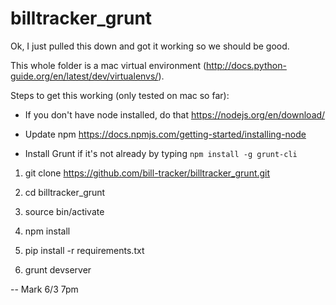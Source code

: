 # billtracker_grunt

Ok, I just pulled this down and got it working so we should be good.

This whole folder is a mac virtual environment (http://docs.python-guide.org/en/latest/dev/virtualenvs/).

Steps to get this working (only tested on mac so far):

* If you don't have node installed, do that https://nodejs.org/en/download/

* Update npm https://docs.npmjs.com/getting-started/installing-node

* Install Grunt if it's not already by typing `npm install -g grunt-cli`

1. git clone https://github.com/bill-tracker/billtracker_grunt.git

2. cd billtracker_grunt

3. source bin/activate

4. npm install

5. pip install -r requirements.txt

6. grunt devserver


-- Mark 6/3 7pm
